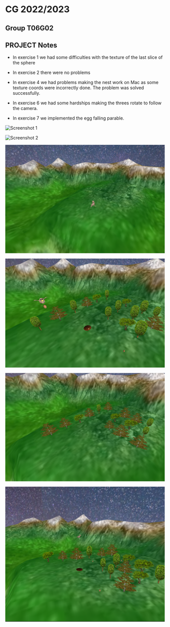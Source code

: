 # CG 2022/2023

## Group T06G02

## PROJECT Notes

- In exercise 1 we had some difficulties with the texture of the last slice of the sphere

- In exercise 2 there were no problems

- In exercise 4 we had problems making the nest work on Mac as some texture coords were incorrectly done. The problem was solved successfully.

- In exercise 6 we had some hardships making the threes rotate to follow the camera.

- In exercise 7 we implemented the egg falling parable.

![Screenshot 1](screenshots/project-t06g02-1.png)

![Screenshot 2](screenshots/project-t06g02-2.png)

![Screenshot 3](screenshots/project-t06g02-3.png)

![Screenshot 4](screenshots/project-t06g02-4.png)

![Screenshot 5](screenshots/project-t06g02-5.png)

![Screenshot 6](screenshots/project-t06g02-6.png)